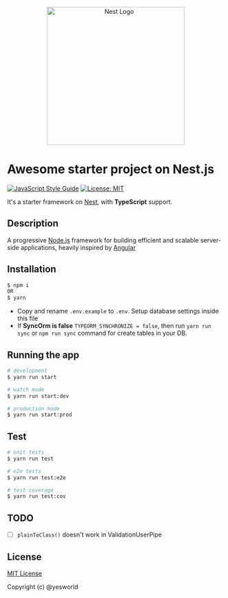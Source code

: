 <p align="center">
  <a href="http://nestjs.com/" target="blank"><img src="https://nestjs.com/img/logo_text.svg" width="320" alt="Nest Logo" /></a>
</p>

# Awesome starter project on Nest.js

[![JavaScript Style Guide](https://img.shields.io/badge/code_style-standard-brightgreen.svg)](https://standardjs.com)
[![License: MIT](https://img.shields.io/badge/License-MIT-blue.svg)](https://opensource.org/licenses/MIT)

It's a starter framework on [Nest](https://github.com/nestjs/nest), with **TypeScript** support.

## Description
A progressive <a href="http://nodejs.org" target="blank">Node.js</a> framework for building efficient and scalable server-side applications, heavily inspired by <a href="https://angular.io" target="blank">Angular</a>

## Installation

```bash
$ npm i
OR
$ yarn
```

- Copy and rename `.env.example` to `.env`. Setup database settings inside this file
- If **SyncOrm is false** `TYPEORM_SYNCHRONIZE = false`, then run `yarn run sync` or `npm run sync` command for create tables in your DB.

## Running the app

```bash
# development
$ yarn run start

# watch mode
$ yarn run start:dev

# production mode
$ yarn run start:prod
```

## Test

```bash
# unit tests
$ yarn run test

# e2e tests
$ yarn run test:e2e

# test coverage
$ yarn run test:cov
```

## TODO
*[ ] `plainToClass()` doesn't work in ValidationUserPipe

## License

[MIT License](./LICENSE)

Copyright (c) @yesworld
